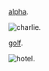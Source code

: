 <!--#Patterns: remark-lint-no-empty-url -->

[alpha](http://bravo.com).

![charlie](http://delta.com/echo.png "foxtrott").

<!--#Warn: remark-lint-no-empty-url -->
[golf]().

<!--#Warn: remark-lint-no-empty-url -->
![hotel]().
